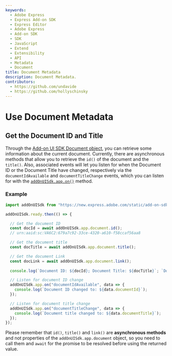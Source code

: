 ```yaml
---
keywords:
  - Adobe Express
  - Express Add-on SDK
  - Express Editor
  - Adobe Express
  - Add-on SDK
  - SDK
  - JavaScript
  - Extend
  - Extensibility
  - API
  - Metadata
  - Document
title: Document Metadata
description: Document Metadata.
contributors:
  - https://github.com/undavide
  - https://github.com/hollyschinsky
---
```


# Use Document Metadata

## Get the Document ID and Title

Through the [Add-on UI SDK Document object](../../../references/addonsdk/app-document.md), you can retrieve some information about the current document. Currently, there are asynchronous methods that allow you to retrieve the `id()` of the document and the `title()`. Also, associated events will let you listen for when the Document ID or the Document Title have changed, respectively via the `documentIdAvailable` and `documentTitleChange` events, which you can listen for with the [`addOnUISdk.app.on()`](../../../references/addonsdk/addonsdk-app.md#on) method.

### Example

```js
import addOnUISdk from "https://new.express.adobe.com/static/add-on-sdk/sdk.js";

addOnUISdk.ready.then(() => {

  // Get the document ID
  const docId = await addOnUISdk.app.document.id();
  // urn:aaid:sc:VA6C2:679a7c92-33ce-4320-a610-f58ccaf56aa8

  // Get the document title
  const docTitle = await addOnUISdk.app.document.title();

  // Get the document Link
  const docLink = await addOnUISdk.app.document.link();
  
  console.log(`Document ID: ${docId}; Document Title: ${docTitle}`; `Document Link: ${docLink}`);  

  // Listen for document ID change
  addOnUISdk.app.on("documentIdAvailable", data => {
    console.log(`Document ID changed to: ${data.documentId}`);
  });

  // Listen for document title change
  addOnUISdk.app.on("documentTitleChange", data => {
    console.log(`Document title changed to: ${data.documentTitle}`);
  });
});
```

<InlineAlert slots="text" variant="warning"/>

Please remember that `id()`, `title()` and `link()` are **asynchronous methods** and not properties of the `addOnUISdk.app.document` object, so you need to call them and `await` for the promise to be resolved before using the returned value.
